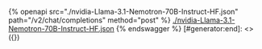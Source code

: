 [#generator:start]: <> ({ "template": "openapi" })
{% openapi src="./nvidia-Llama-3.1-Nemotron-70B-Instruct-HF.json" path="/v2/chat/completions" method="post" %}
[./nvidia-Llama-3.1-Nemotron-70B-Instruct-HF.json](./nvidia-Llama-3.1-Nemotron-70B-Instruct-HF.json)
{% endswagger %}
[#generator:end]: <> ({})